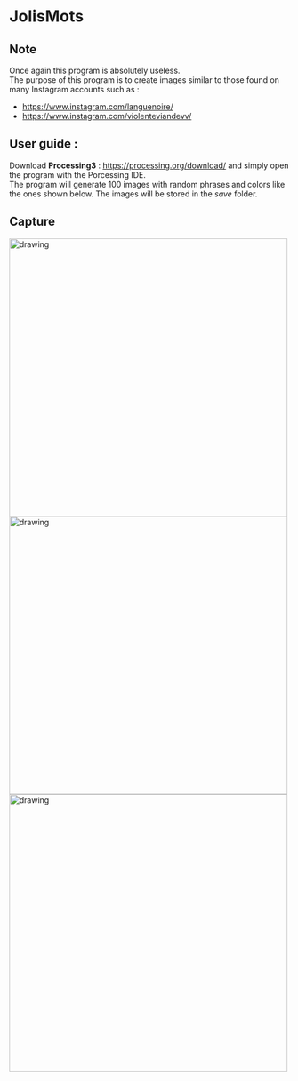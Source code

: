 # JolisMots

## Note
Once again this program is absolutely useless.  <br/>
The purpose of this program is to create images similar to those found on many Instagram accounts such as : 
* https://www.instagram.com/languenoire/
* https://www.instagram.com/violenteviandevv/

## User guide :
Download **Processing3** : https://processing.org/download/ and simply open the program with the Porcessing IDE. <br/>
The program will generate 100 images with random phrases and colors like the ones shown below. The images will be stored in the *save* folder.

## Capture
<img src="https://github.com/jbaudru/personnal_save/blob/master/Processing/JolisMots/save/1.png?raw=true" alt="drawing" width="500"/>
<img src="https://github.com/jbaudru/personnal_save/blob/master/Processing/JolisMots/save/2.png?raw=true" alt="drawing" width="500"/>
<img src="https://github.com/jbaudru/personnal_save/blob/master/Processing/JolisMots/save/3.png?raw=true" alt="drawing" width="500"/>
